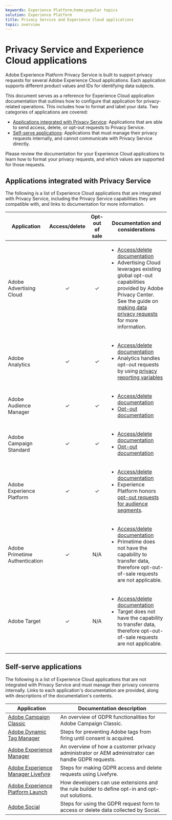 ```yaml
---
keywords: Experience Platform;home;popular topics
solution: Experience Platform
title: Privacy Service and Experience Cloud applications
topic: overview
---
```


# Privacy Service and Experience Cloud applications

Adobe Experience Platform Privacy Service is built to support privacy requests for several Adobe Experience Cloud applications. Each application supports different product values and IDs for identifying data subjects.

This document serves as a reference for Experience Cloud application documentation that outlines how to configure that application for privacy-related operations. This includes how to format and label your data. Two categories of applications are covered:

* [Applications integrated with Privacy Service](#applications-integrated-with-privacy-service): Applications that are able to send access, delete, or opt-out requests to Privacy Service.
* [Self-serve applications](#self-serve-applications): Applications that must manage their privacy requests internally, and cannot communicate with Privacy Service directly.

Please review the documentation for your Experience Cloud applications to learn how to format your privacy requests, and which values are supported for those requests.

## Applications integrated with Privacy Service

The following is a list of Experience Cloud applications that are integrated with Privacy Service, including the Privacy Service capabilities they are compatible with, and links to documentation for more information.

Application | Access/delete | Opt-out of sale | Documentation and considerations
--- | :---: | :---: | ---
Adobe Advertising Cloud | ✓ | ✓ | <ul><li>[Access/delete documentation](https://docs.adobe.com/content/help/en/advertising-cloud/all/privacy/ad-cloud-gdpr.html) </li><li>Advertising Cloud leverages existing global opt-out capabilities provided by Adobe Privacy Center. See the guide on [making data privacy requests](https://docs.adobe.com/content/help/en/audience-manager/user-guide/overview/data-privacy/data-privacy-requests.html#opt-out-requests) for more information.</li></ul>
Adobe Analytics | ✓ | ✓ | <ul><li>[Access/delete documentation](https://marketing.adobe.com/resources/help/en_US/analytics/gdpr/index.html)</li><li>Analytics handles opt-out requests by using [privacy reporting variables](https://docs.adobe.com/content/help/en/analytics/admin/data-governance/consent-variables.html)</li></ul>
Adobe Audience Manager | ✓ | ✓ | <ul><li>[Access/delete documentation](https://marketing.adobe.com/resources/help/en_US/aam/aam-gdpr.html)</li><li>[Opt-out documentation](https://docs.adobe.com/content/help/en/audience-manager/user-guide/features/declared-ids.html)</li></ul>
Adobe Campaign Standard | ✓ | ✓ | <ul><li>[Access/delete documentation](https://docs.campaign.adobe.com/doc/standard/getting_started/en/ACS_GDPR.html)</li><li>[Opt-out documentation](https://docs.adobe.com/content/help/en/campaign-standard/using/profiles-and-audiences/understanding-opt-in-and-opt-out-processes/about-opt-in-and-opt-out-in-campaign.html)</li></ul>
Adobe Experience Platform | ✓ | ✓ | <ul><li>[Access/delete documentation](https://www.adobe.io/apis/experienceplatform/home/services/privacy-service.html#!api-specification/markdown/narrative/technical_overview/privacy_service_overview/gdpr-on-platform-overview.md)</li><li>Experience Platform honors [opt-out requests for audience segments](https://www.adobe.io/apis/experienceplatform/home/profile-identity-segmentation/profile-identity-segmentation-services.html#!api-specification/markdown/narrative/technical_overview/segmentation/honoring-opt-outs.md).</li></ul>
Adobe Primetime Authentication | ✓ | N/A | <ul><li>[Access/delete documentation](http://tve.helpdocsonline.com/how-to-make-a-privacy-request)</li><li>Primetime does not have the capability to transfer data, therefore opt-out-of-sale requests are not applicable.</li></ul>
Adobe Target | ✓ | N/A | <ul><li>[Access/delete documentation](https://marketing.adobe.com/resources/help/en_US/target/target/privacy-and-general-data-protection-regulation.html)</li><li>Target does not have the capability to transfer data, therefore opt-out-of-sale requests are not applicable.</li></ul>

<!-- (To include once access/delete documentation is available)
Adobe Customer Attributes (CRS) | ✓ | N/A | <ul><li>Customer Attributes does not have the capability to transfer data, therefore opt-out-of-sale requests are not applicable.</li></ul>
-->

## Self-serve applications

The following is a list of Experience Cloud applications that are not integrated with Privacy Service and must manage their privacy concerns internally. Links to each application's documentation are provided, along with descriptions of the documentation's contents.

| Application | Documentation description |
| ------- | ----------- |
| [Adobe Campaign Classic](https://docs.campaign.adobe.com/doc/AC/getting_started/EN/ACC_GDPR.html) | An overview of GDPR functionalities for Adobe Campaign Classic. |
| [Adobe Dynamic Tag Manager](https://marketing.adobe.com/resources/help/en_US/dtm/opt-in.html) | Steps for preventing Adobe tags from firing until consent is acquired. |
| [Adobe Experience Manager](https://helpx.adobe.com/experience-manager/6-4/managing/using/gdpr-compliance.html) | An overview of how a customer privacy administrator or AEM administrator can handle GDPR requests. |
| [Adobe Experience Manager Livefyre](https://marketing.adobe.com/resources/help/en_US/livefyre/c_gdpr_compliance.html) | Steps for making GDPR access and delete requests using Livefyre. |
| [Adobe Experience Platform Launch](https://docs.adobelaunch.com/client-side-information/deploy-javascript-tags-to-opt-in-to-launch) | How developers can use extensions and the rule builder to define opt-in and opt-out solutions. |
| [Adobe Social](https://marketing.adobe.com/resources/help/en_US/social/c_gdpr-request.html) | Steps for using the GDPR request form to access or delete data collected by Social. |